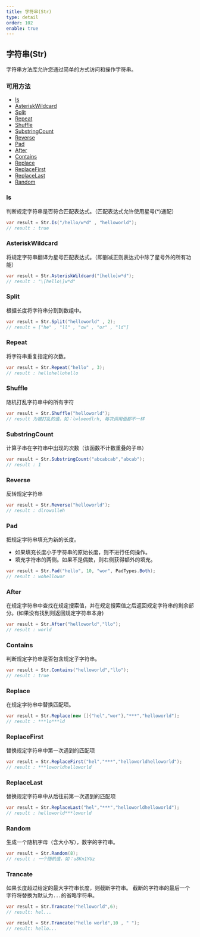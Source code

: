 ```yaml
---
title: 字符串(Str)
type: detail
order: 102
enable: true
---
```


## 字符串(Str)

字符串方法库允许您通过简单的方式访问和操作字符串。

### 可用方法

- [Is](#Is)
- [AsteriskWildcard](#AsteriskWildcard)
- [Split](#Split)
- [Repeat](#Repeat)
- [Shuffle](#Shuffle)
- [SubstringCount](#SubstringCount)
- [Reverse](#Reverse)
- [Pad](#Pad)
- [After](#After)
- [Contains](#Contains)
- [Replace](#Replace)
- [ReplaceFirst](#ReplaceFirst)
- [ReplaceLast](#ReplaceLast)
- [Random](#Random)

### Is

判断规定字符串是否符合匹配表达式。（匹配表达式允许使用星号(*)通配）

```csharp
var result = Str.Is("/hello/w*d" , "helloworld");
// result : true
```

### AsteriskWildcard

将规定字符串翻译为星号匹配表达式。（即删减正则表达式中除了星号外的所有功能）

```csharp
var result = Str.AsteriskWildcard("[hello]w*d");
// result : "\[hello\]w*d"
```

### Split

根据长度将字符串分割到数组中。

```csharp
var result = Str.Split("helloworld" , 2);
// result = ["he" , "ll" , "ow" , "or" , "ld"]
```

### Repeat

将字符串重复指定的次数。

```csharp
var result = Str.Repeat("hello" , 3);
// result : hellohellohello
```

### Shuffle

随机打乱字符串中的所有字符

```csharp
var result = Str.Shuffle("helloworld");
// result 为被打乱的值，如：lwloeodlrh, 每次调用值都不一样
```

### SubstringCount

计算子串在字符串中出现的次数（该函数不计数重叠的子串）

```csharp
var result = Str.SubstringCount("abcabcab","abcab");
// result : 1
```

### Reverse

反转规定字符串

```csharp 
var result = Str.Reverse("helloworld");
// result : dlrowolleh
```

### Pad

把规定字符串填充为新的长度。

- 如果填充长度小于字符串的原始长度，则不进行任何操作。
- 填充字符串的两侧。如果不是偶数，则右侧获得额外的填充。

```csharp
var result = Str.Pad("hello", 10, "wor", PadTypes.Both);
// result : wohellowor
```

### After

在规定字符串中查找在规定搜索值，并在规定搜索值之后返回规定字符串的剩余部分。(如果没有找到则返回规定字符串本身)

```csharp
var result = Str.After("helloworld","llo");
// result : world
```

### Contains

判断规定字符串是否包含规定子字符串。

```csharp
var result = Str.Contains("helloworld","llo");
// result : true
```

### Replace

在规定字符串中替换匹配项。

```csharp
var result = Str.Replace(new []{"hel","wor"},"***","helloworld");
// result : ***lo***ld
```

### ReplaceFirst

替换规定字符串中第一次遇到的匹配项

```csharp
var result = Str.ReplaceFirst("hel","***","helloworldhelloworld");
// result : ***loworldhelloworld
```

### ReplaceLast

替换规定字符串中从后往前第一次遇到的匹配项

```csharp
var result = Str.ReplaceLast("hel","***","helloworldhelloworld");
// result : helloworld***loworld
```

### Random

生成一个随机字母（含大小写），数字的字符串。

```csharp
var result = Str.Random(8);
// result : 一个随机值，如：u8Kn1YUz
```

### Trancate

如果长度超过给定的最大字符串长度，则截断字符串。 截断的字符串的最后一个字符将替换为默认为`...`的省略字符串。

```csharp
var result = Str.Trancate("helloworld",6);
// result: hel...

var result = Str.Trancate("hello world",10 , " ");
// result: hello...
```